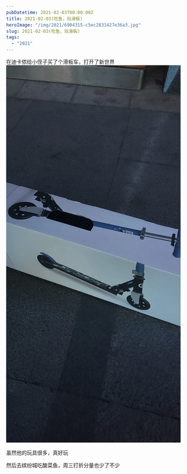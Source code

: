 ```yaml
---
pubDatetime: 2021-02-03T00:00:00Z
title: 2021-02-03(吃鱼，玩滑板)
heroImage: "/img/2021/6904315-c5ec2831427e36a3.jpg"
slug: 2021-02-03(吃鱼，玩滑板)
tags:
  - "2021"
---
```


在迪卡侬给小侄子买了个滑板车，打开了新世界
![](../../../../public/img/2021/6904315-c5ec2831427e36a3.jpg)

虽然他的玩具很多，真好玩

然后去缤纷城吃酸菜鱼，周三打折分量也少了不少
